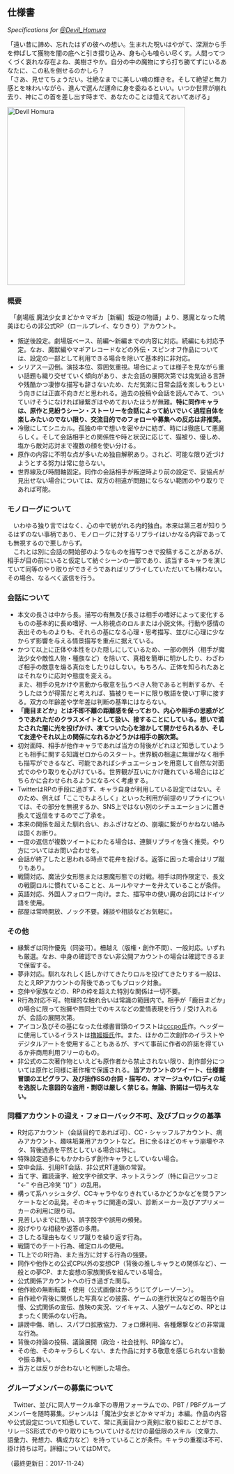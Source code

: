 ## 仕様書

*Specifications for [@Devil_Homura](https://twitter.com/Devil_Homura)*

「遠い昔に諦め、忘れたはずの彼への想い。生まれた呪いはやがて、深淵から手を伸ばして獲物を闇の底へと引き摺り込み、身も心も喰らい尽くす。人間ってつくづく哀れな存在よね、美樹さやか。自分の中の魔物にすら打ち勝てずにいるあなたに、この私を倒せるのかしら？  
「さあ、見せてちょうだい。壮絶なまでに美しい魂の輝きを。そして絶望と無力感とを味わいながら、進んで選んだ運命に身を委ねるといい。いつか世界が崩れ去り、神にこの首を差し出す時まで、あなたのことは憶えておいてあげる」

<img src="https://rp.zweivogel.org/images/Homu_by_cccpo_resized.png" alt="Devil Homura" width="408" />

### 概要

　「劇場版 魔法少女まどか☆マギカ［新編］叛逆の物語」より、悪魔となった暁美ほむらの非公式RP（ロールプレイ、なりきり）アカウント。

* 叛逆後設定。劇場版ベース、前編〜新編までの内容に対応。続編にも対応予定。なお、魔獣編やマギアレコードなどの外伝・スピンオフ作品については、設定の一部として利用できる場合を除いて基本的に非対応。
* シリアス一辺倒。演技本位、雰囲気重視。場合によっては様子を見ながら重い話題も織り交ぜていく傾向があり、また会話の展開次第では鬼気迫る言辞や残酷かつ凄惨な描写も辞さないため、ただ気楽に日常会話を楽しもうという向きには正直不向きだと思われる。過去の投稿や会話を読んでみて、ついていけそうになければ縁繋ぎはやめておいたほうが無難。**特に同作キャラは、原作と見紛うシーン・ストーリーを会話によって紡いでいく過程自体を楽しみたいのでない限り、交流目的でのフォローや募集への反応は非推奨。**
* 冷徹にしてシニカル。孤独の中で想いを密やかに紡ぎ、時には徹底して悪魔らしく。そして会話相手との関係性や時と状況に応じて、猫被り、優しめ、塩から敵対応対まで複数の顔を使い分ける。
* 原作の内容に不明な点が多いため独自解釈あり。されど、可能な限り近づけようとする努力は常に怠らない。
* 世界線及び時間軸固定。同作の会話相手が叛逆時より前の設定で、妥協点が見出せない場合については、双方の相違が問題にならない範囲のやり取りであれば可能。

### モノローグについて

　いわゆる独り言ではなく、心の中で紡がれる内的独白。本来は第三者が知りうるはずのない事柄であり、モノローグに対するリプライはいかなる内容であっても無視するので悪しからず。  
　これとは別に会話の開始部のようなものを描写つきで投稿することがあるが、相手が目の前にいると仮定して紡ぐシーンの一部であり、該当するキャラを演じていて同等のやり取りができそうであればリプライしていただいても構わない。その場合、なるべく返信を行う。

### 会話について

* 本文の長さは中から長。描写の有無及び長さは相手の嗜好によって変化するものの基本的に長め嗜好、一人称視点のロルまたは小説文体。行動や感情の表出そのものよりも、それらの基になる心理・思考描写、並びに心理に少なからず影響を与える情景描写を重点に据えている。
* かつて以上に正体や本性をひた隠しにしているため、一部の例外（相手が魔法少女や敵性人物・種族など）を除いて、真相を簡単に明かしたり、わざわざ相手の敵意を煽る真似をしたりはしない。もちろん、正体を知られたあとはそれなりに応対や態度を変える。  
また、相手の見かけや言動から敬意を払うべき人物であると判断するか、そうしたほうが得策だと考えれば、猫被りモードに限り敬語を使い丁寧に接する。双方の年齢差や学年差は判断の基準にはならない。
* **「鹿目まどか」とは不即不離の距離感を保っており、内心や相手の思惑がどうであれただのクラスメイトとして扱い、接することにしている。想いで満たされた闇に光を投げかけ、凍てついた心を溶かして開かせられるか、そして友達やそれ以上の関係になれるかどうかは相手の腕次第。**
* 初対面時、相手が他作キャラであれば当方の背後がどれほど知悉していようとも相手に関する知識ゼロからのスタート。世界観の相違に無理がなく相手も描写ができるなど、可能であればシチュエーションを用意して自然な対面式でのやり取りを心がけている。世界観が互いにかけ離れている場合にはどちらかに合わせられるようになるべく考慮する。
* TwitterはRPの手段に過ぎず、キャラ自身が利用している設定ではない。そのため、例えば「ここでもよろしく」といった利用が前提のリプライについては、その部分を無視するか、SNS上ではない別のシチュエーションに置き換えて返信をするのでご了承を。
* 本来の関係を超えた馴れ合い、おふざけなどの、崩壊に繋がりかねない絡みは固くお断り。
* 一度の返信が複数ツイートにわたる場合は、連鎖リプライを強く推奨。やり方についてはお問い合わせを。
* 会話が終了したと思われる時点で花弁を投げる。返答に困った場合はリプ蹴りもあり。
* 戦闘対応、魔法少女形態または悪魔形態での対戦。相手は同作限定で、長文の戦闘ロルに慣れていることと、ルールやマナーを弁えていることが条件。
* 英語対応、外国人フォロワー向け。また、描写中の使い魔の台詞にはドイツ語を使用。
* 部屋は常時開放、ノック不要。雑談や相談などお気軽に。

### その他

* 縁繋ぎは同作優先（同姿可）。柵越え（版権・創作不問）、一般対応。いずれも厳選。なお、中身の確認できない非公開アカウントの場合は確認できるまで保留する。
* 夢非対応。馴れなれしく話しかけてきたりロルを投げてきたりする一般は、たとえRPアカウントの背後であってもブロック対象。
* 恋仲や家族などの、RPの枠を超えた特別な関係は一切不要。
* R行為対応不可。物理的な触れ合いは常識の範囲内で。相手が「鹿目まどか」の場合に限って抱擁や唇同士でのキスなどの愛情表現を行う / 受け入れるが、会話の展開次第。
* アイコン及びその基になった仕様書冒頭のイラストは[cccpo氏](https://www.pixiv.net/member.php?id=667829)作。ヘッダーに使用しているイラストは[撸姬姬氏](https://touch.pixiv.net/member.php?id=3392979)作。また、ほかの二次創作のイラストやデジタルアートを使用することもあるが、すべて事前に作者の許諾を得ているか非商用利用フリーのもの。
* 非公式の二次著作物といえども原作者から禁止されない限り、創作部分については原作と同様に著作権で保護される。**当アカウントのツイート、仕様書冒頭のエピグラフ、及び拙作SSの台詞・描写の、オマージュやパロディの域を逸脱した意図的な盗用・剽窃は厳しく禁じる。無論、許諾は一切与えない。**

### 同種アカウントの迎え・フォローバック不可、及びブロックの基準

* R対応アカウント（会話目的であれば可）、CC・シャッフルアカウント、病みアカウント、趣味垢兼用アカウントなど。目に余るほどのキャラ崩壊やネタ、背後透過を平然としている場合は特に。
* 特殊設定過多にもかかわらず創作キャラとしていない場合。
* 空中会話、引用RT会話、非公式RT連鎖の常習。
* 当て字、難読漢字、絵文字や顔文字、ネットスラング（特に自己ツッコミ “←” や自己冷笑 “()” ）の乱用。
* 構って系ハッシュタグ、CCキャラやなりきれているかどうかなどを問うアンケートなどの乱発。そのキャラに関連の深い、診断メーカー及びアプリメーカーの利用に限り可。
* 見苦しいまでに酷い、誤字脱字や誤用の頻発。
* 投げやりな相槌や返答の多用。
* さしたる理由もなくリプ蹴りを繰り返す行為。
* 戦闘でのチート行為、確定ロルの使用。
* TL上でのR行為、また当方に対する行為の強要。
* 同作や他作との公式CP以外の妄想CP（背後の推しキャラとの関係など）、一般との夢CP、また妄想の家族関係を組んでいる場合。
* 公式関係アカウントへの行き過ぎた関与。
* 他作絵の無断転載・使用（公式画像はかろうじてグレーゾーン）。
* 自作絵や背後に関係した写真などの披露、ゲームの進行状況などの報告や自慢、公式関係の宣伝、放映の実況、ツイキャス、人狼ゲームなどの、RPとはまったく関係のない行為。
* 誹謗中傷、晒し、スパブロ拡散協力、フォロ爆利用、各種爆撃などの非常識な行為。
* 背後の持論の投稿、議論展開（政治・社会批判、RP論など）。
* その他、そのキャラらしくない、また作品に対する敬意を感じられない言動や振る舞い。
* 当方とは反りが合わないと判断した場合。

### グループメンバーの募集について

　Twitter、並びに同人サークル傘下の専用フォーラムでの、PBT / PBFグループメンバーを随時募集。ジャンルは「魔法少女まどか☆マギカ」本編。作品の内容や公式設定について知悉していて、常に真面目かつ真剣に取り組むことができ、リレーSS形式でのやり取りにもついていけるだけの最低限のスキル（文章力、語彙力、発想力、構成力など）を持っていることが条件。キャラの重複は不可、掛け持ちは可。詳細についてはDMで。

（最終更新日：2017-11-24）
